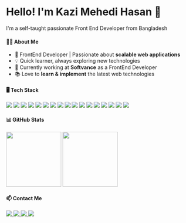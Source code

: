 <h1 align="start">Hello! I'm Kazi Mehedi Hasan 👋</h1>

<p align="start">I'm a self-taught passionate Front End Developer from Bangladesh</p>

#### 👨‍💻 About Me  
- 🔭 FrontEnd Developer | Passionate about **scalable web applications**  
- 💡 Quick learner, always exploring new technologies  
- 🎯 Currently working at **Softvance** as a FrontEnd Developer   
- 📚 Love to **learn & implement** the latest web technologies 

#### 🖥️ Tech Stack  
<p align="center start">
  <img src="https://img.shields.io/badge/JavaScript-F7DF1E?style=flat&logo=javascript&logoColor=black">
  <img src="https://img.shields.io/badge/TypeScript-3178C6?style=flat&logo=typescript&logoColor=white">
  <img src="https://img.shields.io/badge/React-61DAFB?style=flat&logo=react&logoColor=black">
  <img src="https://img.shields.io/badge/Next.js-000000?style=flat&logo=next.js&logoColor=white">
  <img src="https://img.shields.io/badge/Tailwind_CSS-38B2AC?style=flat&logo=tailwind-css&logoColor=white">
    <img src="https://img.shields.io/badge/GSAP-88B0A7?style=flat&logo=gsap&logoColor=white">
  <img src="https://img.shields.io/badge/Framer_Motion-0F1B3B?style=flat&logo=framer&logoColor=white">
  <img src="https://img.shields.io/badge/Redux-764ABC?style=flat&logo=redux&logoColor=white">
  <img src="https://img.shields.io/badge/Zustand-000000?style=flat&logo=zustand&logoColor=white">
  <img src="https://img.shields.io/badge/REST_APIs-02569B?style=flat&logo=api&logoColor=white">
  <img src="https://img.shields.io/badge/Node.js-339933?style=flat&logo=node.js&logoColor=white">
  <img src="https://img.shields.io/badge/Express.js-000000?style=flat&logo=express&logoColor=white">
  <img src="https://img.shields.io/badge/MongoDB-47A248?style=flat&logo=mongodb&logoColor=white">
  <img src="https://img.shields.io/badge/Firebase-FFCA28?style=flat&logo=firebase&logoColor=black">
  <img src="https://img.shields.io/badge/JWT-000000?style=flat&logo=json-web-tokens&logoColor=white">
  <img src="https://img.shields.io/badge/Vercel-000000?style=flat&logo=vercel&logoColor=white">
  <img src="https://img.shields.io/badge/Netlify-00C7B7?style=flat&logo=netlify&logoColor=white">

</p>

#### 📊 GitHub Stats  
<p align="center start">
  <img src="https://github-readme-stats.vercel.app/api?username=kazimehedihasan1&show_icons=true&theme=tokyonight" height="150">
  <img src="https://github-readme-stats.vercel.app/api/top-langs/?username=kazimehedihasan1&layout=compact&theme=tokyonight" height="150">
</p>

#### 📫 Contact Me  
<p align="center start">
  <a href="mailto:your-email@example.com">
    <img src="https://img.shields.io/badge/Email-D14836?style=flat&logo=gmail&logoColor=white">
  </a>
  <a href="https://linkedin.com/in/yourprofile">
    <img src="https://img.shields.io/badge/LinkedIn-0A66C2?style=flat&logo=linkedin&logoColor=white">
  </a>
  <a href="https://yourportfolio.com">
    <img src="https://img.shields.io/badge/Portfolio-FF5733?style=flat&logo=firefox&logoColor=white">
  </a>
  <a href="tel:+1234567890">
    <img src="https://img.shields.io/badge/Phone-25D366?style=flat&logo=whatsapp&logoColor=white">
  </a>
</p>
  
